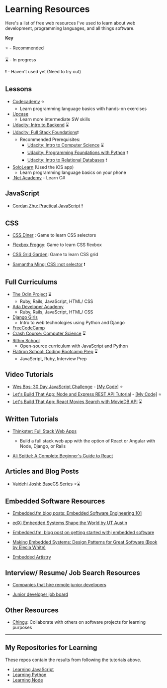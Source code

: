 # Learning Resources

Here's a list of free web resources I've used to learn about web development, programming languages, and all things software.

**Key**

:star:  - Recommended

:hourglass: - In progress

:exclamation: - Haven't used yet (Need to try out)

## Lessons

- [Codecademy](https://www.codecademy.com/) :star:
  - Learn programming language basics with hands-on exercises
- [Upcase](https://thoughtbot.com/upcase)
  - Learn more intermediate SW skills
- [Udacity: Intro to Backend](https://classroom.udacity.com/courses/ud171) :hourglass:
- [Udacity: Full Stack Foundations](https://www.udacity.com/course/full-stack-foundations--ud088):exclamation:
  - Recommended Prerequisites:
    - [Udacity: Intro to Computer Science](https://www.udacity.com/course/intro-to-computer-science--cs101) :hourglass:
    - [Udacity: Programming Foundations with Python](https://www.udacity.com/course/programming-foundations-with-python--ud036) :exclamation:
    - [Udacity: Intro to Relational Databases](https://www.udacity.com/course/intro-to-relational-databases--ud197) :exclamation:
- [SoloLearn](https://www.sololearn.com/) (Used the iOS app)
  - Learn programming language basics on your phone <!-- [Coursera: Algorithms, Part I from Princeton University](https://www.coursera.org/learn/algorithms-part1/) --> 
- [.Net Academy](https://dotnetcademy.net/Search) - Learn C# 

## JavaScript

- [Gordan Zhu: Practical JavaScript](https://watchandcode.com/) :exclamation:

## CSS

- [CSS Diner](https://flukeout.github.io/) : Game to learn CSS selectors

- [Flexbox Froggy](https://flexboxfroggy.com/): Game to learn CSS flexbox

- [CSS Grid Garden](https://cssgridgarden.com/): Game to learn CSS grid

- [Samantha Ming: CSS :not selector](https://medium.com/@samanthaming/css-not-selector-b74fb2ccfad9) :exclamation:

## Full Curriculums

- [The Odin Project](https://www.theodinproject.com/courses?ref=homenav) :hourglass:
  - Ruby, Rails, JavaScript, HTML/ CSS
- [Ada Developer Academy](https://github.com/Ada-Developers-Academy/textbook-curriculum)
  - Ruby, Rails, JavaScript, HTML/ CSS
- [Django Girls](https://tutorial.djangogirls.org/en/)
  - Intro to web technologies using Python and Django
- [FreeCodeCamp](https://learn.freecodecamp.org/)
- [Crash Course: Computer Science](https://www.youtube.com/playlist?list=PLME-KWdxI8dcaHSzzRsNuOLXtM2Ep_C7a) :hourglass:
- [Rithm School](https://www.rithmschool.com/courses) 
  - Open-source curriculum with JavaScript and Python
- [Flatiron School: Coding Bootcamp Prep](https://flatironschool.com/programs/online-bootcamp-prep-course/) :hourglass:
  - JavaScript, Ruby, Interview Prep

## Video Tutorials

- [Wes Bos: 30 Day JavaScript Challenge](https://javascript30.com/) - [[My Code]](https://github.com/stephaniekyyip/learning_javascript/tree/master/javascript-30) :star:
- [Let's Build That App: Node and Express REST API Tutorial](https://www.youtube.com/watch?v=F7NVpxxmmgM&list=PL0dzCUj1L5JE4w_OctDGyZOhML6OtJSqR) - [[My Code]](https://github.com/stephaniekyyip/learning_node/tree/master/node-rest-api) :star:
- [Let's Build That App: React Movies Search with MovieDB API](https://www.youtube.com/watch?v=bqSSLr8A8PU) :hourglass:

## Written Tutorials

- [Thinkster: Full Stack Web Apps](https://thinkster.io/tutorials/fullstack)

  - Build a full stack web app with the option of React or Angular with Node, Django, or Rails

- [Ali Spittel: A Complete Beginner's Guide to React](https://zen-of-programming.com/beginners-guide-react/)

## Articles and Blog Posts

- [ Vaidehi Joshi: BaseCS Series](https://github.com/vaidehijoshi/basecs-series/blob/master/README.md) :star::hourglass:

## Embedded Software Resources

- [Embedded.fm blog posts: Embedded Software Engineering 101](https://www.embedded.fm/blog/ese101)

- [edX: Embedded Systems Shape the World by UT Austin](https://www.edx.org/course/embedded-systems-shape-the-world-microcontroller-inputoutput)

- [Embedded.fm: blog post on getting started withj embedded software](https://www.embedded.fm/episodes/211)

- [Making Embedded Systems: Design Patterns for Great Software (Book by Elecia White)](https://www.amazon.com/Making-Embedded-Systems-Patterns-Software-ebook/dp/B005ZTO0LG/ref=as_li_ss_tl?_encoding=UTF8&me=&linkCode=sl1&tag=httpembefm-20&linkId=5479c6a2101ce3e81a25601da7341064)

- [Embedded Artistry](https://embeddedartistry.com/)

## Interview/ Resume/  Job Search Resources

- [Companies that hire remote junior developers](https://github.com/AdamLombard/we-hire-remote-junior-devs)

- [Junior developer job board](https://www.jrdevjobs.com/)

## Other Resources

- [Chingu](https://chingu.io/): Collaborate with others on software projects for learning purposes

---

## My Repositories for Learning

These repos contain the results from following the tutorials above.

- [Learning JavaScript](https://github.com/stephaniekyyip/learning_javascript)
- [Learning Python](https://github.com/stephaniekyyip/python)
- [Learning Node](https://github.com/stephaniekyyip/learning_node)
